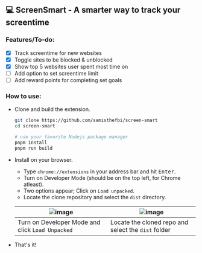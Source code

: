 ## 💻 ScreenSmart - A smarter way to track your screentime

### Features/To-do:

- [X] Track screentime for new websites
- [X] Toggle sites to be blocked & unblocked
- [X] Show top 5 websites user spent most time on
- [ ] Add option to set screentime limit
- [ ] Add reward points for completing set goals

### How to use:

- Clone and build the extension.
  ```bash
  git clone https://github.com/samisthefbi/screen-smart
  cd screen-smart

  # use your favorite Nodejs package manager
  pnpm install
  pnpm run build
  ```

- Install on your browser.
  
  - Type `chrome://extensions` in your address bar and hit <kbd>Enter</kbd>.
  - Turn on Developer Mode (should be on the top left, for Chrome atleast).
  - Two options appear; Click on `Load unpacked`.
  - Locate the clone repository and select the `dist` directory.
  
  |![image](https://github.com/user-attachments/assets/1dfaedd1-dead-46ef-99ad-d0682d6af6ee)|![image](https://github.com/user-attachments/assets/c17b759d-d663-4481-8dbf-9f67be89da2a)|
  |-|-|
  |Turn on Developer Mode and click `Load Unpacked`|Locate the cloned repo and select the `dist` folder|

- That's it!



 


